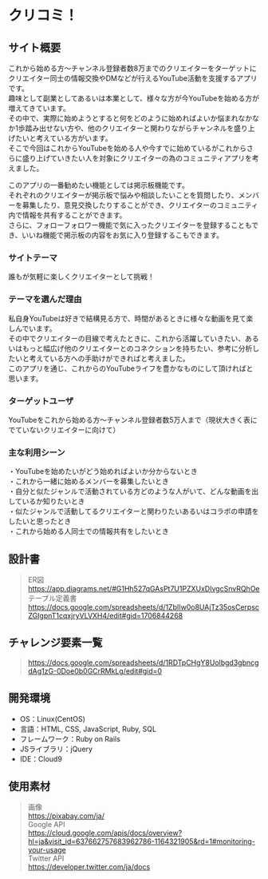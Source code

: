 # クリコミ！

## サイト概要
これから始める方～チャンネル登録者数8万までのクリエイターをターゲットにクリエイター同士の情報交換やDMなどが行えるYouTube活動を支援するアプリです。  
趣味として副業としてあるいは本業として、様々な方が今YouTubeを始める方が増えてきています。  
その中で、実際に始めようとすると何をどのように始めればよいか悩まれなかなか1歩踏み出せない方や、他のクリエイターと関わりながらチャンネルを盛り上げたいと考えている方がいます。  
そこで今回はこれからYouTubeを始める人や今すでに始めているがこれからさらに盛り上げていきたい人を対象にクリエイターの為のコミュニティアプリを考えました。  

このアプリの一番勧めたい機能としては掲示板機能です。  
それぞれのクリエイターが掲示板で悩みや相談したいことを質問したり、メンバーを募集したり、意見交換したりすることができ、クリエイターのコミュニティ内で情報を共有することができます。  
さらに、フォローフォロワー機能で気に入ったクリエイターを登録することもでき、いいね機能で掲示板の内容をお気に入り登録するこもできます。

### サイトテーマ
誰もが気軽に楽しくクリエイターとして挑戦！

### テーマを選んだ理由
私自身YouTubeは好きで結構見る方で、時間があるときに様々な動画を見て楽しんでいます。  
その中でクリエイターの目線で考えたときに、これから活躍していきたい、あるいはもっと幅広げ他のクリエイターとのコネクションを持ちたい、参考に分析したいと考えている方への手助けができればと考えました。  
このアプリを通じ、これからのYouTubeライフを豊かなものにして頂ければと思います。

### ターゲットユーザ
YouTubeをこれから始める方～チャンネル登録者数5万人まで（現状大きく表にでていないクリエイターに向けて）

### 主な利用シーン
・YouTubeを始めたいがどう始めればよいか分からないとき  
・これから一緒に始めるメンバーを募集したいとき  
・自分と似たジャンルで活動されている方どのような人がいて、どんな動画を出しているか知りたいとき  
・似たジャンルで活動してるクリエイターと関わりたいあるいはコラボの申請をしたいと思ったとき  
・これから始める人同士での情報共有をしたいとき


## 設計書
>ER図  
>https://app.diagrams.net/#G1Hh527qGAsPt7U1PZXUxDIvgcSnvRQhOe  
>テーブル定義書
>https://docs.google.com/spreadsheets/d/1ZbIIw0o8UAjTz35osCerpscZGIgpnT1cqxjryVLVXH4/edit#gid=1706844268


## チャレンジ要素一覧
>https://docs.google.com/spreadsheets/d/1RDTpCHgY8Uolbgd3gbncgdAg1zG-0Doe0b0GCrRMkLg/edit#gid=0


## 開発環境
- OS：Linux(CentOS)
- 言語：HTML, CSS, JavaScript, Ruby, SQL
- フレームワーク：Ruby on Rails
- JSライブラリ：jQuery
- IDE：Cloud9


## 使用素材
>画像  
>https://pixabay.com/ja/  
>Google API  
>https://cloud.google.com/apis/docs/overview?hl=ja&visit_id=637662757683962786-1164321905&rd=1#monitoring-your-usage  
>Twitter API  
>https://developer.twitter.com/ja/docs